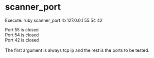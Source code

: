 # scanner_port

Execute: ruby scanner_port.rb 127.0.0.1 55 54 42 

Port 55 is closed</br>
Port 54 is closed</br>
Port 42 is closed</br>
</br>
The first argument is always tcp ip and the rest is the ports to be tested.
